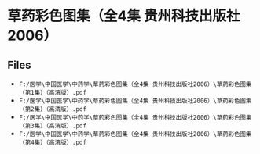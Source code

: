 # 草药彩色图集（全4集 贵州科技出版社2006）

## Files

- `F:/医学\中国医学\中药学\草药彩色图集（全4集 贵州科技出版社2006）\草药彩色图集（第1集）（高清版）.pdf`
- `F:/医学\中国医学\中药学\草药彩色图集（全4集 贵州科技出版社2006）\草药彩色图集（第2集）（高清版）.pdf`
- `F:/医学\中国医学\中药学\草药彩色图集（全4集 贵州科技出版社2006）\草药彩色图集（第3集）（高清版）.pdf`
- `F:/医学\中国医学\中药学\草药彩色图集（全4集 贵州科技出版社2006）\草药彩色图集（第4集）（高清版）.pdf`
